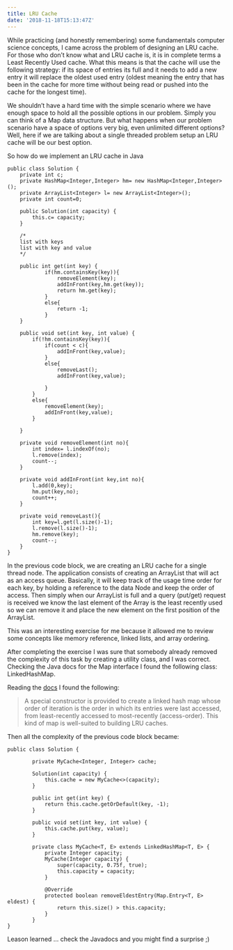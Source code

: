 ```yaml
---
title: LRU Cache
date: '2018-11-18T15:13:47Z'
---
```


While practicing (and honestly remembering) some fundamentals computer science concepts, I came across the problem of designing an LRU cache. For those who don’t know what and LRU cache is, it is in complete terms a Least Recently Used cache. What this means is that the cache will use the following strategy: if its space of entries its full and it needs to add a new entry it will replace the oldest used entry (oldest meaning the entry that has been in the cache for more time without being read or pushed into the cache for the longest time).

We shouldn’t have a hard time with the simple scenario where we have enough space to hold all the possible options in our problem. Simply you can think of a Map data structure. But what happens when our problem scenario have a space of options very big, even unlimited different options? Well, here if we are talking about a single threaded problem setup an LRU cache will be our best option.

So how do we implement an LRU cache in Java

```java{numberLines: true}
public class Solution {
    private int c;
    private HashMap<Integer,Integer> hm= new HashMap<Integer,Integer>();
    private ArrayList<Integer> l= new ArrayList<Integer>();
    private int count=0;
    
    public Solution(int capacity) {
        this.c= capacity;
    }
    
    /*
    list with keys
    list with key and value
    */
    
    public int get(int key) {
            if(hm.containsKey(key)){
                removeElement(key);
                addInFront(key,hm.get(key));
                return hm.get(key);
            }
            else{
                return -1;
            }
    }
    
    public void set(int key, int value) {
        if(!hm.containsKey(key)){
            if(count < c){
                addInFront(key,value);
            }
            else{
                removeLast();
                addInFront(key,value);
                
            }
        }
        else{
            removeElement(key);
            addInFront(key,value);
        }
        
    }
    
    private void removeElement(int no){
        int index= l.indexOf(no);
        l.remove(index);
        count--;
    }
    
    private void addInFront(int key,int no){
        l.add(0,key);
        hm.put(key,no);
        count++;
    }
    
    private void removeLast(){
        int key=l.get(l.size()-1);
        l.remove(l.size()-1);
        hm.remove(key);
        count--;
    }
}
```

In the previous code block, we are creating an LRU cache for a single thread node. The application consists of creating an ArrayList that will act as an access queue. Basically, it will keep track of the usage time order for each key, by holding a reference to the data Node and keep the order of access. Then simply when our ArrayList is full and a query (put/get) request is received we know the last element of the Array is the least recently used so we can remove it and place the new element on the first position of the ArrayList.

This was an interesting exercise for me because it allowed me to review some concepts like memory reference, linked lists, and array ordering.

After completing the exercise I was sure that somebody already removed the complexity of this task by creating a utility class, and I was correct. Checking the Java docs for the Map interface I found the following class: LinkedHashMap. 

Reading the [docs](https://docs.oracle.com/javase/8/docs/api/java/util/LinkedHashMap.html) I found the following: 

>A special constructor is provided to create a linked hash map whose order of iteration is the order in which its entries were last accessed, from least-recently accessed to most-recently (access-order). This kind of map is well-suited to building LRU caches.

Then all the complexity of the previous code block became:

<!-- HashedLinkList  -->
```java{numberLines: true}
public class Solution {

        private MyCache<Integer, Integer> cache;

        Solution(int capacity) {
            this.cache = new MyCache<>(capacity);
        }

        public int get(int key) {
            return this.cache.getOrDefault(key, -1);
        }

        public void set(int key, int value) {
            this.cache.put(key, value);
        }

        private class MyCache<T, E> extends LinkedHashMap<T, E> {
            private Integer capacity;
            MyCache(Integer capacity) {
                super(capacity, 0.75f, true);
                this.capacity = capacity;
            }

            @Override
            protected boolean removeEldestEntry(Map.Entry<T, E> eldest) {
                return this.size() > this.capacity;
            }
        }
}
```

Leason learned ... check the Javadocs and you might find a surprise ;)
